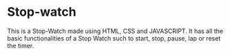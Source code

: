 # Stop-watch
This is a Stop-Watch made using HTML, CSS and JAVASCRIPT.
It has all the basic functionalities of a Stop Watch such to start, stop, pause, lap or reset the timer.
